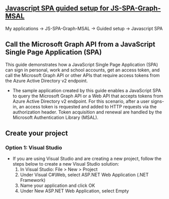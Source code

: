 


## [Javascript SPA guided setup for JS-SPA-Graph-MSAL](https://apps.dev.microsoft.com/portal/guided-setup/introduction?appType=singlePageApp&appTech=javascriptSpa&appId=ce501538-bbcc-495e-bd28-f5e05ed2aac4)

My applications -> JS-SPA-Graph-MSAL -> Guided setup -> Javascript SPA


## Call the Microsoft Graph API from a JavaScript Single Page Application (SPA)

This guide demonstrates how a JavaScript Single Page Application (SPA) can sign in personal, work and school accounts, get an access token, and call the Microsoft Graph API or other APIs that require access tokens from the Azure Active Directory v2 endpoint.


* The sample application created by this guide enables a JavaScript SPA to query the Microsoft Graph API or a Web API that accepts tokens from Azure Active Directory v2 endpoint. For this scenario, after a user signs-in, an access token is requested and added to HTTP requests via the authorization header. Token acquisition and renewal are handled by the Microsoft Authentication Library (MSAL).


## Create your project

### Option 1: Visual Studio

* If you are using Visual Studio and are creating a new project, follow the steps below to create a new Visual Studio solution:
    1. In Visual Studio: File > New > Project
    2. Under Visual C#\Web, select ASP.NET Web Application (.NET Framework)
    3. Name your application and click OK
    4. Under New ASP.NET Web Application, select Empty

